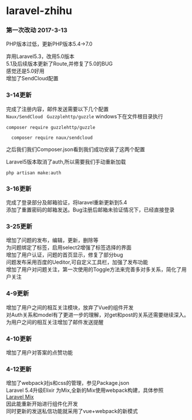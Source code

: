 # laravel-zhihu
### 第一次改动 2017-3-13
PHP版本过低，更新PHP版本5.4->7.0 

弃用Laravel5.3，改用5.0版本<br>
5.1及后续版本更新了Route,并修复了5.0的BUG<br>
感觉还是5.0好用<br>
增加了SendCloud配置<br>
### 3-14更新  
完成了注册内容，邮件发送需要以下几个配置<br>
`Naux/SendCloud
`
`
Guzzplehttp/guzzle
`
windows下在文件根目录执行<br>
```
composer require guzzlehttp/guzzle
```
```
  composer require naux/sendcloud
```
之后我们我们Composer.json看到我们成功安装了这两个配置

Laravel5版本取消了auth,所以需要我们手动重新加载<br>
```
php artisan make:auth
```
### 3-16更新<br>
完成了登录部分及邮箱验证，将laravel重新更新到5.4<br>添加了重置密码的邮箱发送。Bug注册后邮箱未验证情况下，已经直接登录<br>

### 3-25更新<br>
增加了问题的发布，编辑，更新，删除等<br>为问题绑定了标签，启用select2增强了标签选择的界面<br>
增加了用户认证，问题的首页显示，修复了部分bug<br>
问题发布采用百度的Ueditor,可自定义工具栏，加强了发布功能<br>
增加了用户对问题关注，第一次使用的Toggle方法来完善多对多关系，简化了用户关注

### 4-9更新<br>
增加了用户之间的相互关注模块，放弃了Vue的组件开发<br>
对Auth关系和model有了更进一步的理解，对get和post的关系还需要继续深入。<br>
为用户之间的相互关注增加了邮件发送提醒

### 4-10更新<br>
增加了用户对答案的点赞功能

### 4-12更新<br>
增加了webpack对js和css的管理，参见Package.json<br>
Laravel 5.4升级Elixir 为Mix,全新的Mix使用webpack构建，具体参照<br>
[Laravel Mix](http://laravelacademy.org/post/6798.html)<br>
因此能重新开始进行组件化开发<br>
同时更新的发送私信功能就采用了vue+webpack的新模式<br>

